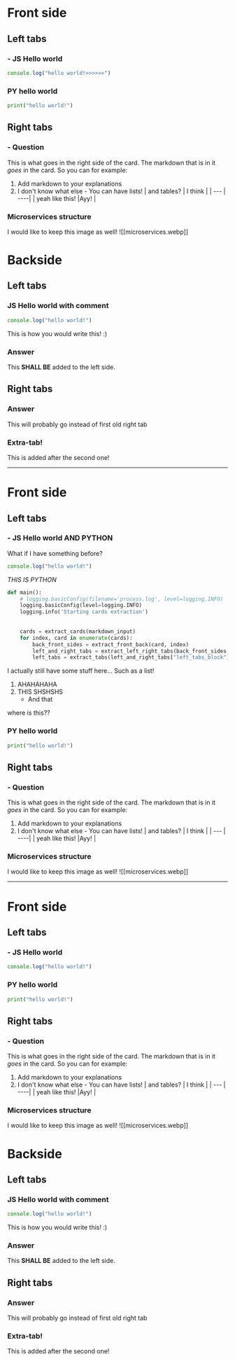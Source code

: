 # Front side

## Left tabs

### - JS Hello world 
```js
console.log("hello world!>>>>>>")
```
### PY hello world
```python
print("hello world!")
```

## Right tabs

### - Question 
This is what goes in the right side of the card.
The markdown that is in it *goes* in the card.
So you can for example:
1. Add markdown to your explanations
2. I don't know what else
		- You can have lists!
| and tables? | I think |
| --- | ----|
| yeah like this! |Ayy! |

### Microservices structure
I would like to keep this image as well!
![[microservices.webp]]

# Backside

## Left tabs

### JS Hello world with comment 
```js
console.log("hello world!")
```
This is how you would write this! :)

### Answer
This **SHALL BE** added to the left side.

## Right tabs

### Answer 
This will probably go instead of first old right tab

### Extra-tab!
This is added after the second one!

---

# Front side

## Left tabs

### - JS Hello world AND PYTHON

What if I have something before?
```js
console.log("hello world!")
```

*THIS IS PYTHON*
```python
def main():
    # logging.basicConfig(filename='process.log', level=logging.INFO)
    logging.basicConfig(level=logging.INFO)
    logging.info('Starting cards extraction')
    
    
    cards = extract_cards(markdown_input)
    for index, card in enumerate(cards):
        back_front_sides = extract_front_back(card, index)
        left_and_right_tabs = extract_left_right_tabs(back_front_sides["front"])
        left_tabs = extract_tabs(left_and_right_tabs["left_tabs_block"])
```
I actually still have some stuff here...
Such as a list!
1. AHAHAHAHA
2. THIS SHSHSHS
	- And that

where is this??

### PY hello world
```python
print("hello world!")
```

## Right tabs

### - Question 
This is what goes in the right side of the card.
The markdown that is in it *goes* in the card.
So you can for example:
1. Add markdown to your explanations
2. I don't know what else
		- You can have lists!
| and tables? | I think |
| --- | ----|
| yeah like this! |Ayy! |

### Microservices structure
I would like to keep this image as well!
![[microservices.webp]]


*********

# Front side

## Left tabs

### - JS Hello world 
```js
console.log("hello world!")
```
### PY hello world
```python
print("hello world!")
```

## Right tabs

### - Question 
This is what goes in the right side of the card.
The markdown that is in it *goes* in the card.
So you can for example:
1. Add markdown to your explanations
2. I don't know what else
		- You can have lists!
| and tables? | I think |
| --- | ----|
| yeah like this! |Ayy! |

### Microservices structure
I would like to keep this image as well!
![[microservices.webp]]

# Backside

## Left tabs

### JS Hello world with comment 
```js
console.log("hello world!")
```
This is how you would write this! :)

### Answer
This **SHALL BE** added to the left side.

## Right tabs

### Answer 
This will probably go instead of first old right tab

### Extra-tab!
This is added after the second one!